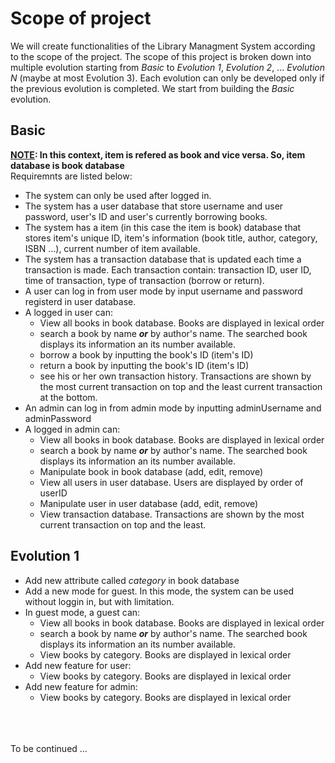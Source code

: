 # Scope of project

We will create functionalities of the Library Managment System according to the scope of the project. The scope of this project is broken down into multiple evolution starting from *Basic* to *Evolution 1*, *Evolution 2*, ... *Evolution N* (maybe at most Evolution 3). Each evolution can only be developed only if the previous evolution is completed. We start from building the *Basic* evolution.

## Basic

**<u>NOTE</u>: In this context, item is refered as book and vice versa. So, item database is book database**<br>
Requiremnts are listed below:<br>
- The system can only be used after logged in.
- The system has a user database that store username and user password, user's ID and user's currently borrowing books.
- The system has a item (in this case the item is book) database that stores item's unique ID, item's information (book title, author, category, ISBN ...), current number of item available.
- The system has a transaction database that is updated each time a transaction is made. Each transaction contain: transaction ID, user ID, time of transaction, type of transaction (borrow or return).
- A user can log in from user mode by input username and password registerd in user database.
- A logged in user can:
  - View all books in book database. Books are displayed in lexical order
  - search a book by name ***or*** by author's name. The searched book displays its information an its number available.
  - borrow a book by inputting the book's ID (item's ID)
  - return a book by inputting the book's ID (item's ID)
  - see his or her own transaction history. Transactions are shown by the most current transaction on top and the least current transaction at the bottom.
- An admin can log in from admin mode by inputting adminUsername and adminPassword
- A logged in admin can:
  - View all books in book database. Books are displayed in lexical order
  - search a book by name ***or*** by author's name. The searched book displays its information an its number available.
  - Manipulate book in book database (add, edit, remove)
  - View all users in user database. Users are displayed by order of userID
  - Manipulate user in user database (add, edit, remove)
  - View transaction database. Transactions are shown by the most current transaction on top and the least.
  
## Evolution 1
- Add new attribute called *category* in book database
- Add a new mode for guest. In this mode, the system can be used without loggin in, but with limitation.
- In guest mode, a guest can:
  - View all books in book database. Books are displayed in lexical order
  - search a book by name ***or*** by author's name. The searched book displays its information an its number available.
  - View books by category. Books are displayed in lexical order
- Add new feature for user:
  - View books by category. Books are displayed in lexical order
- Add new feature for admin:
  - View books by category. Books are displayed in lexical order
  
<br>
<br>
<br>
To be continued ...